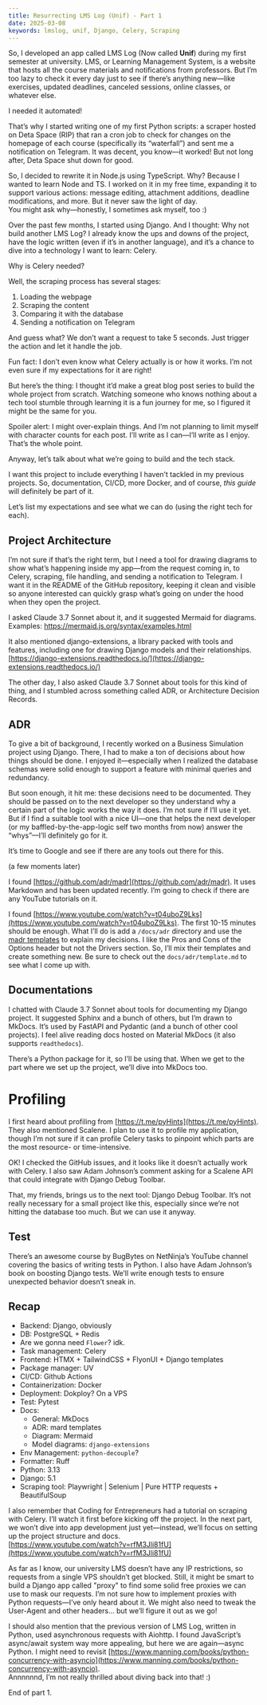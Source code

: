 ```yaml
---
title: Resurrecting LMS Log (Unif) - Part 1
date: 2025-03-08
keywords: lmslog, unif, Django, Celery, Scraping
---
```


So, I developed an app called LMS Log (Now called **Unif**) during my first semester at university. LMS, or Learning Management System, is a website that hosts all the course materials and notifications from professors. But I’m too lazy to check it every day just to see if there’s anything new—like exercises, updated deadlines, canceled sessions, online classes, or whatever else.

I needed it automated!

That’s why I started writing one of my first Python scripts: a scraper hosted on Deta Space (RIP) that ran a cron job to check for changes on the homepage of each course (specifically its “waterfall”) and sent me a notification on Telegram. It was decent, you know—it worked! But not long after, Deta Space shut down for good.

So, I decided to rewrite it in Node.js using TypeScript. Why? Because I wanted to learn Node and TS. I worked on it in my free time, expanding it to support various actions: message editing, attachment additions, deadline modifications, and more. But it never saw the light of day.  
You might ask why—honestly, I sometimes ask myself, too :)

Over the past few months, I started using Django. And I thought: Why not build another LMS Log? I already know the ups and downs of the project, have the logic written (even if it’s in another language), and it’s a chance to dive into a technology I want to learn: Celery.

Why is Celery needed?

Well, the scraping process has several stages:

1. Loading the webpage
2. Scraping the content
3. Comparing it with the database
4. Sending a notification on Telegram
   
And guess what? We don’t want a request to take 5 seconds. Just trigger the action and let it handle the job.

Fun fact: I don’t even know what Celery actually is or how it works. I’m not even sure if my expectations for it are right!

But here’s the thing: I thought it’d make a great blog post series to build the whole project from scratch. Watching someone who knows nothing about a tech tool stumble through learning it is a fun journey for me, so I figured it might be the same for you.

Spoiler alert: I might over-explain things. And I’m not planning to limit myself with character counts for each post. I’ll write as I can—I’ll write as I enjoy. That’s the whole point.

Anyway, let’s talk about what we’re going to build and the tech stack.

I want this project to include everything I haven’t tackled in my previous projects. So, documentation, CI/CD, more Docker, and of course, _this guide_ will definitely be part of it.

Let’s list my expectations and see what we can do (using the right tech for each).

## Project Architecture
I’m not sure if that’s the right term, but I need a tool for drawing diagrams to show what’s happening inside my app—from the request coming in, to Celery, scraping, file handling, and sending a notification to Telegram. I want it in the README of the GitHub repository, keeping it clean and visible so anyone interested can quickly grasp what’s going on under the hood when they open the project.

I asked Claude 3.7 Sonnet about it, and it suggested Mermaid for diagrams.
Examples: https://mermaid.js.org/syntax/examples.html

It also mentioned django-extensions, a library packed with tools and features, including one for drawing Django models and their relationships.  
[https://django-extensions.readthedocs.io/](https://django-extensions.readthedocs.io/)

The other day, I also asked Claude 3.7 Sonnet about tools for this kind of thing, and I stumbled across something called ADR, or Architecture Decision Records.

## ADR
To give a bit of background, I recently worked on a Business Simulation project using Django. There, I had to make a ton of decisions about how things should be done. I enjoyed it—especially when I realized the database schemas were solid enough to support a feature with minimal queries and redundancy.

But soon enough, it hit me: these decisions need to be documented. They should be passed on to the next developer so they understand why a certain part of the logic works the way it does. 
I’m not sure if I’ll use it yet. But if I find a suitable tool with a nice UI—one that helps the next developer (or my baffled-by-the-app-logic self two months from now) answer the “whys”—I’ll definitely go for it.

It’s time to Google and see if there are any tools out there for this.

(a few moments later)

I found [https://github.com/adr/madr](https://github.com/adr/madr). It uses Markdown and has been updated recently. I’m going to check if there are any YouTube tutorials on it.

I found [https://www.youtube.com/watch?v=t04uboZ9Lks](https://www.youtube.com/watch?v=t04uboZ9Lks). The first 10-15 minutes should be enough. What I’ll do is add a `/docs/adr` directory and use the [madr templates](https://github.com/adr/madr/blob/develop/template/adr-template.md) to explain my decisions. I like the Pros and Cons of the Options header but not the Drivers section. So, I’ll mix their templates and create something new. Be sure to check out the `docs/adr/template.md` to see what I come up with.
## Documentations
I chatted with Claude 3.7 Sonnet about tools for documenting my Django project. It suggested Sphinx and a bunch of others, but I’m drawn to MkDocs. It’s used by FastAPI and Pydantic (and a bunch of other cool projects). I feel alive reading docs hosted on Material MkDocs (it also supports `readthedocs`).

There’s a Python package for it, so I’ll be using that. When we get to the part where we set up the project, we’ll dive into MkDocs too.

# Profiling
I first heard about profiling from [https://t.me/pyHints](https://t.me/pyHints). They also mentioned Scalene. I plan to use it to profile my application, though I’m not sure if it can profile Celery tasks to pinpoint which parts are the most resource- or time-intensive.

OK! I checked the GitHub issues, and it looks like it doesn’t actually work with Celery. I also saw Adam Johnson’s comment asking for a Scalene API that could integrate with Django Debug Toolbar.

That, my friends, brings us to the next tool: Django Debug Toolbar. It’s not really necessary for a small project like this, especially since we’re not hitting the database too much. But we can use it anyway.

## Test
There’s an awesome course by BugBytes on NetNinja’s YouTube channel covering the basics of writing tests in Python. I also have Adam Johnson’s book on boosting Django tests. We’ll write enough tests to ensure unexpected behavior doesn’t sneak in.
## Recap
- Backend: Django, obviously
- DB: PostgreSQL + Redis
- Are we gonna need `Flower`? idk.
- Task management: Celery
- Frontend: HTMX + TailwindCSS + FlyonUI + Django templates
- Package manager: UV
- CI/CD: Github Actions
- Containerization: Docker
- Deployment: Dokploy? On a VPS
- Test: Pytest
- Docs:
	- General: MkDocs
	- ADR: mard templates
	- Diagram: Mermaid
	- Model diagrams: `django-extensions`
- Env Management: `python-decouple`?
- Formatter: Ruff
- Python: 3.13
- Django: 5.1
- Scraping tool: Playwright | Selenium | Pure HTTP requests + BeautifulSoup

I also remember that Coding for Entrepreneurs had a tutorial on scraping with Celery. I’ll watch it first before kicking off the project. In the next part, we won’t dive into app development just yet—instead, we’ll focus on setting up the project structure and docs.  
[https://www.youtube.com/watch?v=rfM3Jli81fU](https://www.youtube.com/watch?v=rfM3Jli81fU)

As far as I know, our university LMS doesn’t have any IP restrictions, so requests from a single VPS shouldn’t get blocked. Still, it might be smart to build a Django app called "proxy" to find some solid free proxies we can use to mask our requests. I’m not sure how to implement proxies with Python requests—I’ve only heard about it. We might also need to tweak the User-Agent and other headers… but we’ll figure it out as we go!

I should also mention that the previous version of LMS Log, written in Python, used asynchronous requests with Aiohttp. I found JavaScript’s async/await system way more appealing, but here we are again—async Python. I might need to revisit [https://www.manning.com/books/python-concurrency-with-asyncio](https://www.manning.com/books/python-concurrency-with-asyncio).  
Annnnnnd, I’m not really thrilled about diving back into that! :)

End of part 1.